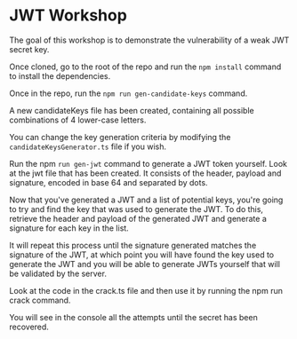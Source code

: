 # JWT Workshop

The goal of this workshop is to demonstrate the vulnerability of a weak JWT secret key.


Once cloned, go to the root of the repo and run the `npm install` command to install the dependencies.

Once in the repo, run the `npm run gen-candidate-keys` command.

A new candidateKeys file has been created, containing all possible combinations of 4 lower-case letters.

You can change the key generation criteria by modifying the `candidateKeysGenerator.ts` file if you wish.

Run the npm `run gen-jwt` command to generate a JWT token yourself. Look at the jwt file that has been created. It consists of the header, payload and signature, encoded in base 64 and separated by dots.


Now that you've generated a JWT and a list of potential keys, you're going to try and find the key that was used to generate the JWT. To do this, retrieve the header and payload of the generated JWT and generate a signature for each key in the list.

It will repeat this process until the signature generated matches the signature of the JWT, at which point you will have found the key used to generate the JWT and you will be able to generate JWTs yourself that will be validated by the server.

Look at the code in the crack.ts file and then use it by running the npm run crack command.

You will see in the console all the attempts until the secret has been recovered.

